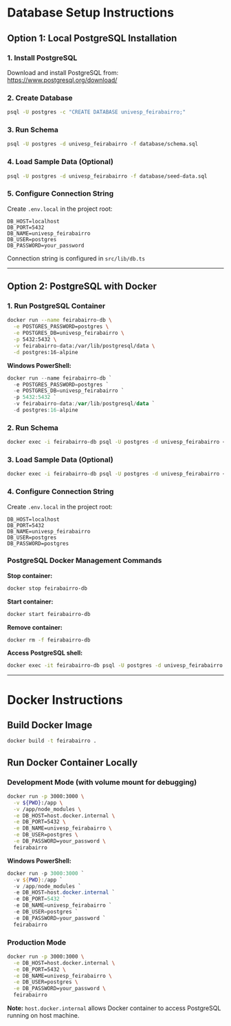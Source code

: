 # Database Setup Instructions

## Option 1: Local PostgreSQL Installation

### 1. Install PostgreSQL

Download and install PostgreSQL from: https://www.postgresql.org/download/

### 2. Create Database

```bash
psql -U postgres -c "CREATE DATABASE univesp_feirabairro;"
```

### 3. Run Schema

```bash
psql -U postgres -d univesp_feirabairro -f database/schema.sql
```

### 4. Load Sample Data (Optional)

```bash
psql -U postgres -d univesp_feirabairro -f database/seed-data.sql
```

### 5. Configure Connection String

Create `.env.local` in the project root:

```env
DB_HOST=localhost
DB_PORT=5432
DB_NAME=univesp_feirabairro
DB_USER=postgres
DB_PASSWORD=your_password
```

Connection string is configured in `src/lib/db.ts`

---

## Option 2: PostgreSQL with Docker

### 1. Run PostgreSQL Container

```bash
docker run --name feirabairro-db \
  -e POSTGRES_PASSWORD=postgres \
  -e POSTGRES_DB=univesp_feirabairro \
  -p 5432:5432 \
  -v feirabairro-data:/var/lib/postgresql/data \
  -d postgres:16-alpine
```

**Windows PowerShell:**
```powershell
docker run --name feirabairro-db `
  -e POSTGRES_PASSWORD=postgres `
  -e POSTGRES_DB=univesp_feirabairro `
  -p 5432:5432 `
  -v feirabairro-data:/var/lib/postgresql/data `
  -d postgres:16-alpine
```

### 2. Run Schema

```bash
docker exec -i feirabairro-db psql -U postgres -d univesp_feirabairro < database/schema.sql
```

### 3. Load Sample Data (Optional)

```bash
docker exec -i feirabairro-db psql -U postgres -d univesp_feirabairro < database/seed-data.sql
```

### 4. Configure Connection String

Create `.env.local` in the project root:

```env
DB_HOST=localhost
DB_PORT=5432
DB_NAME=univesp_feirabairro
DB_USER=postgres
DB_PASSWORD=postgres
```

### PostgreSQL Docker Management Commands

**Stop container:**
```bash
docker stop feirabairro-db
```

**Start container:**
```bash
docker start feirabairro-db
```

**Remove container:**
```bash
docker rm -f feirabairro-db
```

**Access PostgreSQL shell:**
```bash
docker exec -it feirabairro-db psql -U postgres -d univesp_feirabairro
```

---

# Docker Instructions

## Build Docker Image

```bash
docker build -t feirabairro .
```

## Run Docker Container Locally

### Development Mode (with volume mount for debugging)

```bash
docker run -p 3000:3000 \
  -v ${PWD}:/app \
  -v /app/node_modules \
  -e DB_HOST=host.docker.internal \
  -e DB_PORT=5432 \
  -e DB_NAME=univesp_feirabairro \
  -e DB_USER=postgres \
  -e DB_PASSWORD=your_password \
  feirabairro
```

**Windows PowerShell:**
```powershell
docker run -p 3000:3000 `
  -v ${PWD}:/app `
  -v /app/node_modules `
  -e DB_HOST=host.docker.internal `
  -e DB_PORT=5432 `
  -e DB_NAME=univesp_feirabairro `
  -e DB_USER=postgres `
  -e DB_PASSWORD=your_password `
  feirabairro
```

### Production Mode

```bash
docker run -p 3000:3000 \
  -e DB_HOST=host.docker.internal \
  -e DB_PORT=5432 \
  -e DB_NAME=univesp_feirabairro \
  -e DB_USER=postgres \
  -e DB_PASSWORD=your_password \
  feirabairro
```

**Note:** `host.docker.internal` allows Docker container to access PostgreSQL running on host machine.


